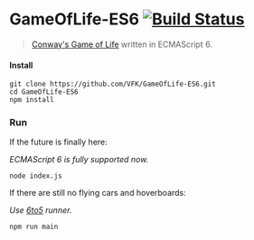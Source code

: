# GameOfLife-ES6 [![Build Status](https://travis-ci.org/VFK/GameOfLife-ES6.svg)](https://travis-ci.org/VFK/GameOfLife-ES6)
> [Conway's Game of Life](http://en.wikipedia.org/wiki/Conway's_Game_of_Life) written in ECMAScript 6.


#### Install
```shell
git clone https://github.com/VFK/GameOfLife-ES6.git
cd GameOfLife-ES6
npm install
```

### Run
If the future is finally here:

*ECMAScript 6 is fully supported now.*
```shell
node index.js
```

If there are still no flying cars and hoverboards:

*Use [6to5](http://6to5.org) runner.*
```shell
npm run main
```
